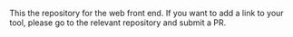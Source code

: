 This the repository for the web front end.
If you want to add a link to your tool, please go to the relevant repository and submit a PR.
